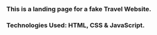 ### This is a landing page for a fake Travel Website.

### Technologies Used: HTML, CSS & JavaScript.

###
